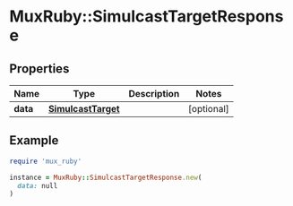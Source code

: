 # MuxRuby::SimulcastTargetResponse

## Properties

| Name | Type | Description | Notes |
| ---- | ---- | ----------- | ----- |
| **data** | [**SimulcastTarget**](SimulcastTarget.md) |  | [optional] |

## Example

```ruby
require 'mux_ruby'

instance = MuxRuby::SimulcastTargetResponse.new(
  data: null
)
```

